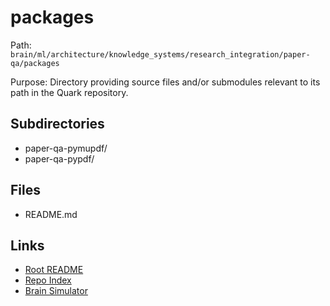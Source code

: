 # packages

Path: `brain/ml/architecture/knowledge_systems/research_integration/paper-qa/packages`

Purpose: Directory providing source files and/or submodules relevant to its path in the Quark repository.

## Subdirectories
- paper-qa-pymupdf/
- paper-qa-pypdf/

## Files
- README.md

## Links
- [Root README](../../../../../../README.md)
- [Repo Index](../../../../../../repo_index.json)
- [Brain Simulator](../../../../../../brain/architecture/brain_simulator.py)
